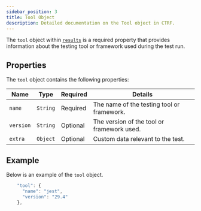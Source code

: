 ```yaml
---
sidebar_position: 3
title: Tool Object
description: Detailed documentation on the Tool object in CTRF.
---
```


The `tool` object within [`results`](/docs/schema/results) is a required property that provides information about the testing tool or framework used during the test run.

## Properties

The `tool` object contains the following properties:

| Name       | Type     | Required | Details                                            |
| ---------- | -------- | -------- | -------------------------------------------------  |
| `name`     | `String` | Required | The name of the testing tool or framework.         |
| `version`  | `String` | Optional | The version of the tool or framework used.         |
| `extra`      | `Object` | Optional | Custom data relevant to the test.                |

## Example

Below is an example of the `tool` object.

```js
    "tool": {
      "name": "jest",
      "version": "29.4"
    },
```